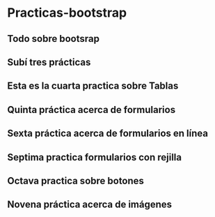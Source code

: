# Practicas-bootstrap
## Todo sobre bootsrap
## Subí tres prácticas
## Esta es la cuarta practica sobre Tablas
## Quinta práctica acerca de formularios
## Sexta práctica acerca de formularios en línea
## Septima practica formularios con rejilla
## Octava practica sobre botones
## Novena práctica acerca de imágenes
